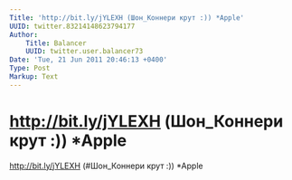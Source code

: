 ```yaml
---
Title: 'http://bit.ly/jYLEXH (Шон_Коннери крут :)) *Apple'
UUID: twitter.83214148623794177
Author:
    Title: Balancer
    UUID: twitter.user.balancer73
Date: 'Tue, 21 Jun 2011 20:46:13 +0400'
Type: Post
Markup: Text
---
```


# http://bit.ly/jYLEXH (Шон_Коннери крут :)) *Apple

http://bit.ly/jYLEXH (#Шон_Коннери крут :)) *Apple
